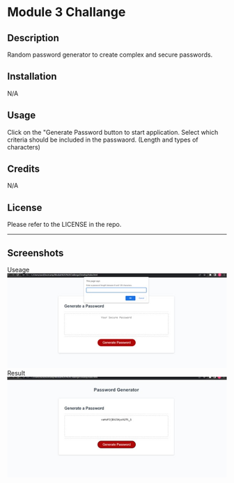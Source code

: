 # Module 3 Challange

## Description

Random password generator to create complex and secure passwords.   


## Installation

N/A

## Usage

Click on the "Generate Password button to start application. 
Select which criteria should be included in the passwaord. (Length and types of characters)

## Credits

N/A

## License

Please refer to the LICENSE in the repo.

---
## Screenshots
Useage
![Alt Screenshot of application running](./Images/ScreenShot1.jpg)
Result
![Alt Screenshot of application result](./Images/ScreenShot2.jpg)

